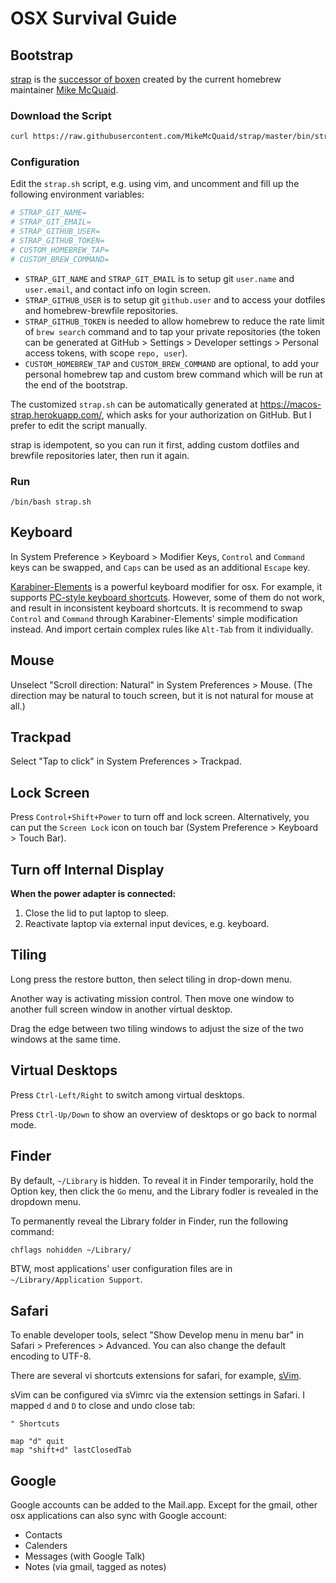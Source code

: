 # OSX Survival Guide

## Bootstrap

[strap] is the [successor of boxen] created by the current homebrew maintainer [Mike McQuaid].

[strap]: https://github.com/MikeMcQuaid/strap
[successor of boxen]: https://mikemcquaid.com/2016/06/15/replacing-boxen/
[Mike McQuaid]: https://mikemcquaid.com

### Download the Script

```sh
curl https://raw.githubusercontent.com/MikeMcQuaid/strap/master/bin/strap.sh > strap.sh
```

### Configuration

Edit the `strap.sh` script, e.g. using vim, and uncomment and fill up the following environment variables:

```sh
# STRAP_GIT_NAME=
# STRAP_GIT_EMAIL=
# STRAP_GITHUB_USER=
# STRAP_GITHUB_TOKEN=
# CUSTOM_HOMEBREW_TAP=
# CUSTOM_BREW_COMMAND=
```

- `STRAP_GIT_NAME` and `STRAP_GIT_EMAIL` is to setup git `user.name` and `user.email`, and contact info on login screen.
- `STRAP_GITHUB_USER` is to setup git `github.user` and to access your dotfiles and homebrew-brewfile repositories.
- `STRAP_GITHUB_TOKEN` is needed to allow homebrew to reduce the rate limit of `brew search` command and to tap your private repositories (the token can be generated at GitHub > Settings > Developer settings > Personal access tokens, with scope `repo, user`).
- `CUSTOM_HOMEBREW_TAP` and `CUSTOM_BREW_COMMAND` are optional, to add your personal homebrew tap and custom brew command which will be run at the end of the bootstrap.

The customized `strap.sh` can be automatically generated at https://macos-strap.herokuapp.com/,
which asks for your authorization on GitHub.
But I prefer to edit the script manually.

strap is idempotent, so you can run it first,
adding custom dotfiles and brewfile repositories later,
then run it again.

### Run

```
/bin/bash strap.sh
```

## Keyboard

In System Preference > Keyboard > Modifier Keys,
`Control` and `Command` keys can be swapped,
and `Caps` can be used as an additional `Escape` key.

[Karabiner-Elements][karabiner] is a powerful keyboard modifier for osx.
For example, it supports [PC-style keyboard shortcuts][pc-style].
However, some of them do not work, and result in inconsistent keyboard shortcuts.
It is recommend to swap `Control` and `Command` through Karabiner-Elements' simple modification instead.
And import certain complex rules like `Alt-Tab` from it individually.

[karabiner]: https://pqrs.org/osx/karabiner/document.html#configuration-simple-modifications

[pc-style]: https://pqrs.org/osx/karabiner/complex_modifications/#pc_shortcut

## Mouse

Unselect "Scroll direction: Natural" in System Preferences > Mouse.
(The direction may be natural to touch screen, but it is not natural for mouse at all.)

## Trackpad

Select "Tap to click" in System Preferences > Trackpad.

## Lock Screen

Press `Control+Shift+Power` to turn off and lock screen.
Alternatively, you can put the `Screen Lock` icon on touch bar (System Preference > Keyboard > Touch Bar).

## Turn off Internal Display

**When the power adapter is connected:**

1. Close the lid to put laptop to sleep.
2. Reactivate laptop via external input devices, e.g. keyboard.

## Tiling

Long press the restore button, then select tiling in drop-down menu.

Another way is activating mission control.
Then move one window to another full screen window in another virtual desktop.

Drag the edge between two tiling windows to adjust the size of the two windows at the same time.

## Virtual Desktops

Press `Ctrl-Left/Right` to switch among virtual desktops.

Press `Ctrl-Up/Down` to show an overview of desktops or go back to normal mode.

## Finder

By default, `~/Library` is hidden.
To reveal it in Finder temporarily,
hold the Option key, then click the `Go` menu,
and the Library fodler is revealed in the dropdown menu.

To permanently reveal the Library folder in Finder, run the following command:

```sh
chflags nohidden ~/Library/
```

BTW, most applications' user configuration files are in `~/Library/Application Support`.

## Safari

To enable developer tools, select "Show Develop menu in menu bar" in Safari > Preferences > Advanced.
You can also change the default encoding to UTF-8.

There are several vi shortcuts extensions for safari, for example, [sVim].

[sVim]: https://github.com/flipxfx/sVim

sVim can be configured via sVimrc via the extension settings in Safari.
I mapped `d` and `D` to close and undo close tab:

```
" Shortcuts

map "d" quit
map "shift+d" lastClosedTab
```

## Google

Google accounts can be added to the Mail.app.
Except for the gmail, other osx applications can also sync with Google account:

- Contacts
- Calenders
- Messages (with Google Talk)
- Notes (via gmail, tagged as notes)
